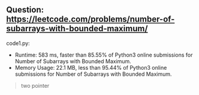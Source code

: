 ## Question: https://leetcode.com/problems/number-of-subarrays-with-bounded-maximum/

code1.py:
* Runtime: 583 ms, faster than 85.55% of Python3 online submissions for Number of Subarrays with Bounded Maximum.
* Memory Usage: 22.1 MB, less than 95.44% of Python3 online submissions for Number of Subarrays with Bounded Maximum.
> two pointer